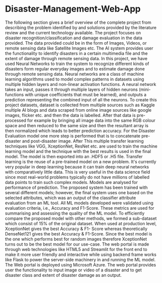 # Disaster-Management-Web-App

The following section gives a brief overview of the complete project from describing the
problem identified by and solutions provided by the literature review and the current
technology available.
The project focuses on disaster recognition/classification and damage evaluation in the data
provided. The data provided could be in the form of Images, Videos, or remote sensing data
like Satellite Images etc. The AI system provides user the functionality to identify disasters in
a certain multimedia file and the extent of damage through remote sensing data. In this project,
we have used Neural Networks to train the system to recognize different kinds of disasters form
regular everyday images and to estimate damage done through remote sensing data. Neural
networks are a class of machine learning algorithms used to model complex patterns in datasets
using multiple hidden layers and non-linear activation functions. A neural network takes an
input, passes it through multiple layers of hidden neurons (mini-functions with unique
coefficients that must be learned), and outputs a prediction representing the combined input of
all the neurons.
To create this project datasets, dataset is collected from multiple sources such as Kaggle
multiple AI blogs and data scraped from online image sources like google images, flicker etc.
and then the data is labelled.
After that data is pre-processed for example by bringing all image data into the same RGB
colour space and then reduced to the same size and then the resultant array is then normalized
which leads to better prediction accuracy. For the Disaster Evaluation model one more step is
performed that is to concatenate pre-disaster and post-disaster image.
After This multiple transfer learning techniques like VGG, XceptionNet, ResNet etc. are used
to train the machine learning model and the technique with the best results is used in the final
model. The model is then exported into an .HDF5 or .H5 file. Transfer learning is the reuse of
a pre-trained model on a new problem. It's currently very popular in deep learning because it
can train deep neural networks with comparatively little data. This is very useful in the data
science field since most real-world problems typically do not have millions of labelled data
points to train such complex models.
Models are analysed for performance of prediction. The proposed system has been trained with
several different models; however, the final system uses one based on the selected attributes,
which was an output of the classifier attribute evaluation from an ML tool. All ML models
developed were validated using evaluation criteria, i.e., Accuracy and F1-Score. These metrics
are used for summarising and assessing the quality of the ML model. To efficiently compare
the proposed model with other methods, we formed a sub-dataset which consist of 15% of the
original dataset. When used at production level, XceptionNet gives the best Accuracy & F1-
Score whereas theoretically DenseNet121 gives the best Accuracy & F1-Score. Since the best
model is the one which performs best for random images therefore XceptionNet turns out to be
the best model for our use-case. 
The web portal is made through web technologies like HTML5 and Streamlit for the front end
to make it more user friendly and interactive while using backend frame works like Flask to
power the server-side machinery in and running the ML model. The Web portal is deployed
using Microsoft Azure. The web portal provides user the functionality to input image or video
of a disaster and to get disaster class and extent of disaster damage as an output.
